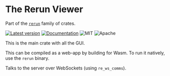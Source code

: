 # The Rerun Viewer

Part of the [`rerun`](https://github.com/rerun-io/rerun) family of crates.

[![Latest version](https://img.shields.io/crates/v/re_viewer.svg)](https://crates.io/crates/re_viewer)
[![Documentation](https://docs.rs/re_viewer/badge.svg)](https://docs.rs/re_viewer)
![MIT](https://img.shields.io/badge/license-MIT-blue.svg)
![Apache](https://img.shields.io/badge/license-Apache-blue.svg)

This is the main crate with all the GUI.

This can be compiled as a web-app by building for Wasm. To run it natively, use the `rerun` binary.

Talks to the server over WebSockets (using `re_ws_comms`).
